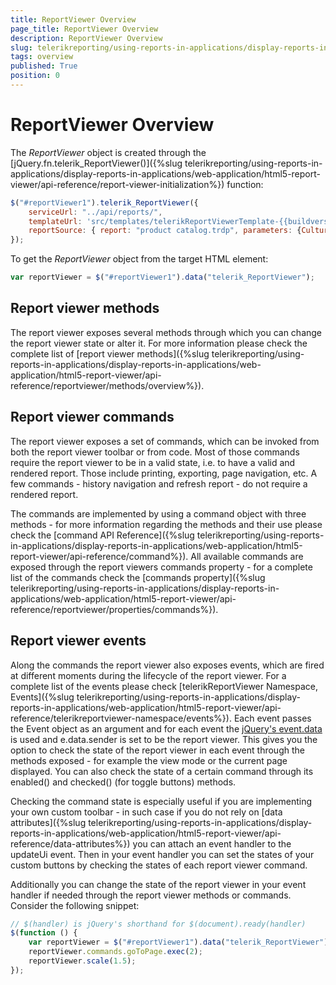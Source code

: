 ```yaml
---
title: ReportViewer Overview
page_title: ReportViewer Overview
description: ReportViewer Overview
slug: telerikreporting/using-reports-in-applications/display-reports-in-applications/web-application/html5-report-viewer/api-reference/reportviewer/overview
tags: overview
published: True
position: 0
---
```


# ReportViewer Overview

The *ReportViewer* object is created through the [jQuery.fn.telerik_ReportViewer()]({%slug telerikreporting/using-reports-in-applications/display-reports-in-applications/web-application/html5-report-viewer/api-reference/report-viewer-initialization%}) function: 

````JavaScript
$("#reportViewer1").telerik_ReportViewer({
	serviceUrl: "../api/reports/",
	templateUrl: 'src/templates/telerikReportViewerTemplate-{{buildversion}}.html',
	reportSource: { report: "product catalog.trdp", parameters: {CultureID: "en"} }
});
````


To get the *ReportViewer* object from the target HTML element: 

````JavaScript
var reportViewer = $("#reportViewer1").data("telerik_ReportViewer");
````


## Report viewer methods

The report viewer exposes several methods through which you can change the report viewer state or alter it. For more information please check the complete list of [report viewer methods]({%slug telerikreporting/using-reports-in-applications/display-reports-in-applications/web-application/html5-report-viewer/api-reference/reportviewer/methods/overview%}). 

## Report viewer commands

The report viewer exposes a set of commands, which can be invoked from both the report viewer toolbar or from code. Most of those commands require the report viewer to be in a valid state, i.e. to have a valid and rendered report. Those include printing, exporting, page navigation, etc. A few commands - history navigation and refresh report - do not require a rendered report. 

The commands are implemented by using a command object with three methods - for more information regarding the methods and their use please check the [command API Reference]({%slug telerikreporting/using-reports-in-applications/display-reports-in-applications/web-application/html5-report-viewer/api-reference/command%}). All available commands are exposed through the report viewers commands property - for a complete list of the commands check the [commands property]({%slug telerikreporting/using-reports-in-applications/display-reports-in-applications/web-application/html5-report-viewer/api-reference/reportviewer/properties/commands%}). 

## Report viewer events

Along the commands the report viewer also exposes events, which are fired at different moments during the lifecycle of the report viewer. For a complete list of the events please check [telerikReportViewer Namespace, Events]({%slug telerikreporting/using-reports-in-applications/display-reports-in-applications/web-application/html5-report-viewer/api-reference/telerikreportviewer-namespace/events%}). Each event passes the Event object as an argument and for each event the [jQuery's event.data](https://api.jquery.com/event.data/) is used and e.data.sender is set to be the report viewer. This gives you the option to check the state of the report viewer in each event through the methods exposed - for example the view mode or the current page displayed. You can also check the state of a certain command through its enabled() and checked() (for toggle buttons) methods. 

Checking the command state is especially useful if you are implementing your own custom toolbar - in such case if you do not rely on [data attributes]({%slug telerikreporting/using-reports-in-applications/display-reports-in-applications/web-application/html5-report-viewer/api-reference/data-attributes%}) you can attach an event handler to the updateUi event. Then in your event handler you can set the states of your custom buttons by checking the states of each report viewer command. 

Additionally you can change the state of the report viewer in your event handler if needed through the report viewer methods or commands. Consider the following snippet: 

````JavaScript
// $(handler) is jQuery's shorthand for $(document).ready(handler)
$(function () {
	var reportViewer = $("#reportViewer1").data("telerik_ReportViewer");
	reportViewer.commands.goToPage.exec(2);
	reportViewer.scale(1.5);
});
````

